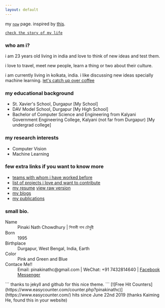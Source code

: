 ```yaml
---
layout: default
---
```


my [`now`](./now) page. inspired by [this](https://sivers.org/nowff).

[`check the story of my life`](https://stackoverflow.com/story/story_of_my_life)

### who am i?

i am 23 years old living in india and love to think of new ideas and test them.

i love to travel, meet new people, learn a thing or two about their culture.

i am currently living in kolkata, india. i like discussing new ideas specially machine learning. [let's catch up over coffee](https://calendly.com/pinakinathc)


### my educational background

* St. Xavier's School, Durgapur [My School]
* DAV Model School, Durgapur [My High School]
* Bachelor of Computer Science and Engineering from Kalyani Government Engineering College, Kalyani (not far from Durgapur) [My undergrad college]

### my research interests
* Computer Vision
* Machine Learning

### few extra links if you want to know more
* [teams with whom i have worked before](./data/my_teams)
* [list of projects i love and want to contribute](./data/project_list)
* [my resume](https://github.com/pinakinathc/pinakinathc.github.io/blob/master/data/resume.txt) [view raw version](https://raw.githubusercontent.com/pinakinathc/pinakinathc.github.io/master/data/resume.txt)
* [my blogs](./data/blog_home)
* [my publications](./data/list_of_publications)

### small bio.

<dl>
<dt>Name</dt>
<dd>Pinaki Nath Chowdhury | পিনাকী নাথ চৌধুরী</dd>
<dt>Born</dt>
<dd>1995</dd>
<dt>Birthplace</dt>
<dd>Durgapur, West Bengal, India, Earth</dd>
<dt>Color</dt>
<dd>Pink and Green and Blue</dd>
<dt>Contace Me!!</dt>
<dd>Email: pinakinathc@gmail.com | WeChat: +91 7432814640 | <a href="https://www.facebook.com/pinakinath.chowdhury">Facebook Messenger</a></dd>
</dl>
```
thanks to jekyll and github for this nice theme.
```
[![Free Hit Counters](https://www.easycounter.com/counter.php?pinakinathc)](https://www.easycounter.com/) hits since June 22nd 2019 (thanks Kaiming He, found this in your website)
<!--
[![alt_text](http://clustrmaps.com/map_v2.png?d=lmmxAGNwfYu_JnB6Js75pIzHwuWPVzUuih6lS6kQgg8&cl=ffffff)](https://clustrmaps.com/site/1apbh)
-->
